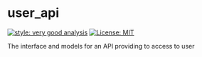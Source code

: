 # user_api

[![style: very good analysis][very_good_analysis_badge]][very_good_analysis_link]
[![License: MIT][license_badge]][license_link]

The interface and models for an API providing to access to user

[license_badge]: https://img.shields.io/badge/license-MIT-blue.svg
[license_link]: https://opensource.org/licenses/MIT
[very_good_analysis_badge]: https://img.shields.io/badge/style-very_good_analysis-B22C89.svg
[very_good_analysis_link]: https://pub.dev/packages/very_good_analysis
